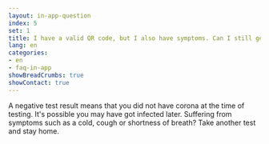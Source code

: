 ```yaml
---
layout: in-app-question
index: 5
set: 1
title: I have a valid QR code, but I also have symptoms. Can I still get access? 
lang: en
categories:
- en
- faq-in-app
showBreadCrumbs: true
showContact: true
---
```

A negative test result means that you did not have corona at the time of testing. It's possible you may have got infected later. Suffering from symptoms such as a cold, cough or shortness of breath? Take another test and stay home.  
